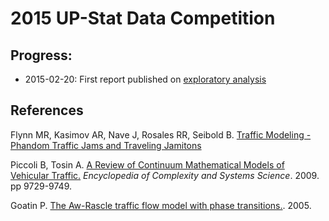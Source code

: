 # 2015 UP-Stat Data Competition

## Progress:

- 2015-02-20: First report published on [exploratory analysis][report1]

## References
Flynn MR, Kasimov AR, Nave J, Rosales RR, Seibold B. [Traffic Modeling - Phandom Traffic Jams and Traveling Jamitons][Flynn]

Piccoli B, Tosin A. [A Review of Continuum Mathematical Models of Vehicular Traffic.][piccoli] 
    _Encyclopedia of Complexity and Systems Science_. 2009. pp 9729-9749.

Goatin P. [The Aw-Rascle traffic flow model with phase transitions.][goatin]. 2005.

<!-- Links! -->
[report1]: http://intranet.nicholasyager.com/traffic/exploratory_analysis.html
[Flynn]:http://math.mit.edu/projects/traffic/
[piccoli]: http://www.iac.rm.cnr.it/~piccoli/PapersFiles/PbTa-review_traffic-SPRINGER%5B1%5D.pdf
[goatin]:http://citeseerx.ist.psu.edu/viewdoc/download;jsessionid=AD6D5F5E53A0D74CB878B4181C808625?doi=10.1.1.102.7931&rep=rep1&type=pdf
